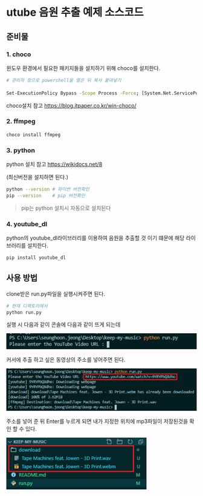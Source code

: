 # utube 음원 추출 예제 소스코드



## 준비물

### 1. choco

윈도우 환경에서 필요한 패키지들을 설치하기 위해 choco를 설치한다.

```sh
# 관리자 창으로 powershell을 열은 뒤 복사 붙여넣기

Set-ExecutionPolicy Bypass -Scope Process -Force; [System.Net.ServicePointManager]::SecurityProtocol = [System.Net.ServicePointManager]::SecurityProtocol -bor 3072; iex ((New-Object System.Net.WebClient).DownloadString('https://chocolatey.org/install.ps1'))
```

choco설치 참고 https://blog.itpaper.co.kr/win-choco/



### 2.  ffmpeg

```powershell
choco install ffmpeg
```



### 3. python

python 설치 참고 https://wikidocs.net/8

(최신버전을 설치하면 된다.)

```sh
python --version # 파이썬 버전확인
pip --version	 # pip 버전확인
```

> pip는 python 설치시 자동으로 설치된다



### 4. youtube_dl

python의 youtube_dl라이브러리를 이용하여 음원을 추출할 것 이기 떄문에 해당 라이브러리를 설치한다.

```powershell
pip install youtube_dl
```



## 사용 방법

clone받은 run.py파일을 실행시켜주면 된다.

```sh
# 현재 디렉토리에서
python run.py
```

실행 시 다음과 같이 콘솔에 다음과 같이 뜨게 되는데

![실행화면](img\실행화면.png)

커서에 추출 하고 싶은 동영상의 주소를 넣어주면 된다.

![결과](img\결과.png)

주소를 넣어 준 뒤 Enter를 누르게 되면 내가 지정한 위치에 mp3파일이 저장된것을 확인 할 수 있다.

![파일저장결과](img\파일저장결과.png)


